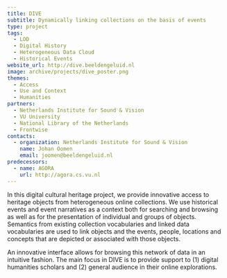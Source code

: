 ```yaml
---
title: DIVE
subtitle: Dynamically linking collections on the basis of events
type: project
tags:
  - LOD
  - Digital History
  - Heterogeneous Data Cloud
  - Historical Events
website_url: http://dive.beeldengeluid.nl
image: archive/projects/dive_poster.png
themes:
  - Access
  - Use and Context
  - Humanities
partners:
  - Netherlands Institute for Sound & Vision
  - VU University
  - National Library of the Netherlands
  - Frontwise
contacts:
  - organization: Netherlands Institute for Sound & Vision
    name: Johan Oomen
    email: joomen@beeldengeluid.nl
predecessors:
  - name: AGORA
    url: http://agora.cs.vu.nl
---
```


In this digital cultural heritage project, we provide innovative access to heritage objects from heterogeneous online collections. We use historical events and event narratives as a context both for searching and browsing as well as for the presentation of individual and groups of objects. Semantics from existing collection vocabularies and linked data vocabularies are used to link objects and the events, people, locations and concepts that are depicted or associated with those objects.

An innovative interface allows for browsing this network of data in an intuitive fashion. The main focus in DIVE is to provide support to (1) digital humanities scholars and (2) general audience in their online explorations.

